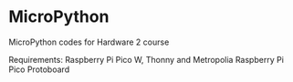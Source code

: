 # MicroPython
MicroPython codes for Hardware 2 course




Requirements:
Raspberry Pi Pico W, Thonny and Metropolia Raspberry Pi Pico Protoboard
